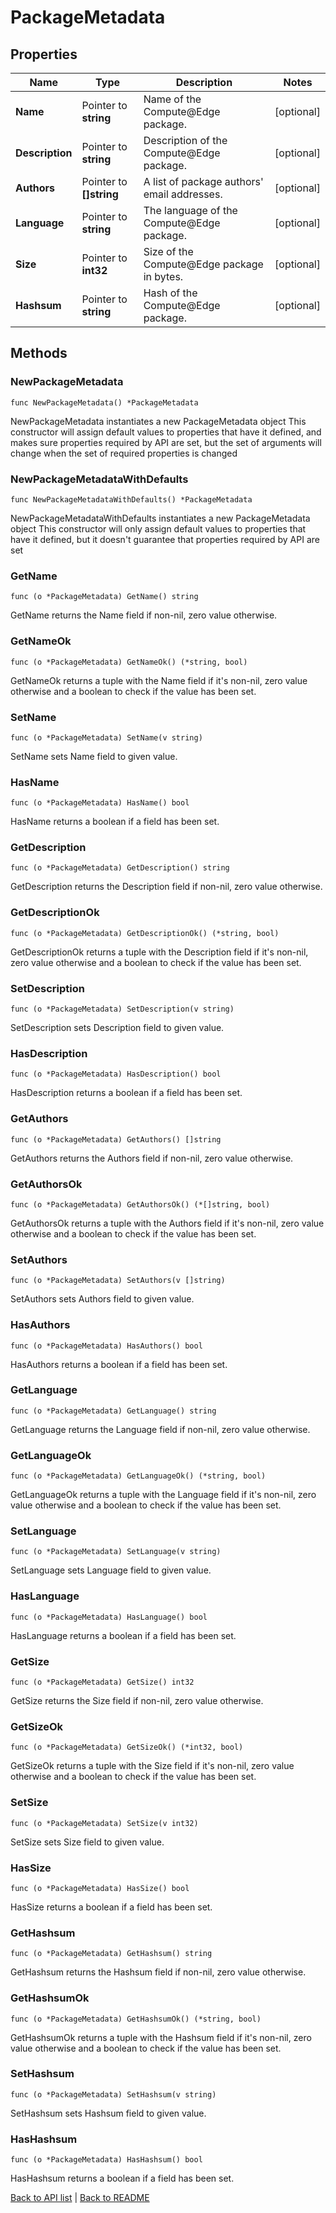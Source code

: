 # PackageMetadata

## Properties

Name | Type | Description | Notes
------------ | ------------- | ------------- | -------------
**Name** | Pointer to **string** | Name of the Compute@Edge package. | [optional] 
**Description** | Pointer to **string** | Description of the Compute@Edge package. | [optional] 
**Authors** | Pointer to **[]string** | A list of package authors&#39; email addresses. | [optional] 
**Language** | Pointer to **string** | The language of the Compute@Edge package. | [optional] 
**Size** | Pointer to **int32** | Size of the Compute@Edge package in bytes. | [optional] 
**Hashsum** | Pointer to **string** | Hash of the Compute@Edge package. | [optional] 

## Methods

### NewPackageMetadata

`func NewPackageMetadata() *PackageMetadata`

NewPackageMetadata instantiates a new PackageMetadata object
This constructor will assign default values to properties that have it defined,
and makes sure properties required by API are set, but the set of arguments
will change when the set of required properties is changed

### NewPackageMetadataWithDefaults

`func NewPackageMetadataWithDefaults() *PackageMetadata`

NewPackageMetadataWithDefaults instantiates a new PackageMetadata object
This constructor will only assign default values to properties that have it defined,
but it doesn't guarantee that properties required by API are set

### GetName

`func (o *PackageMetadata) GetName() string`

GetName returns the Name field if non-nil, zero value otherwise.

### GetNameOk

`func (o *PackageMetadata) GetNameOk() (*string, bool)`

GetNameOk returns a tuple with the Name field if it's non-nil, zero value otherwise
and a boolean to check if the value has been set.

### SetName

`func (o *PackageMetadata) SetName(v string)`

SetName sets Name field to given value.

### HasName

`func (o *PackageMetadata) HasName() bool`

HasName returns a boolean if a field has been set.

### GetDescription

`func (o *PackageMetadata) GetDescription() string`

GetDescription returns the Description field if non-nil, zero value otherwise.

### GetDescriptionOk

`func (o *PackageMetadata) GetDescriptionOk() (*string, bool)`

GetDescriptionOk returns a tuple with the Description field if it's non-nil, zero value otherwise
and a boolean to check if the value has been set.

### SetDescription

`func (o *PackageMetadata) SetDescription(v string)`

SetDescription sets Description field to given value.

### HasDescription

`func (o *PackageMetadata) HasDescription() bool`

HasDescription returns a boolean if a field has been set.

### GetAuthors

`func (o *PackageMetadata) GetAuthors() []string`

GetAuthors returns the Authors field if non-nil, zero value otherwise.

### GetAuthorsOk

`func (o *PackageMetadata) GetAuthorsOk() (*[]string, bool)`

GetAuthorsOk returns a tuple with the Authors field if it's non-nil, zero value otherwise
and a boolean to check if the value has been set.

### SetAuthors

`func (o *PackageMetadata) SetAuthors(v []string)`

SetAuthors sets Authors field to given value.

### HasAuthors

`func (o *PackageMetadata) HasAuthors() bool`

HasAuthors returns a boolean if a field has been set.

### GetLanguage

`func (o *PackageMetadata) GetLanguage() string`

GetLanguage returns the Language field if non-nil, zero value otherwise.

### GetLanguageOk

`func (o *PackageMetadata) GetLanguageOk() (*string, bool)`

GetLanguageOk returns a tuple with the Language field if it's non-nil, zero value otherwise
and a boolean to check if the value has been set.

### SetLanguage

`func (o *PackageMetadata) SetLanguage(v string)`

SetLanguage sets Language field to given value.

### HasLanguage

`func (o *PackageMetadata) HasLanguage() bool`

HasLanguage returns a boolean if a field has been set.

### GetSize

`func (o *PackageMetadata) GetSize() int32`

GetSize returns the Size field if non-nil, zero value otherwise.

### GetSizeOk

`func (o *PackageMetadata) GetSizeOk() (*int32, bool)`

GetSizeOk returns a tuple with the Size field if it's non-nil, zero value otherwise
and a boolean to check if the value has been set.

### SetSize

`func (o *PackageMetadata) SetSize(v int32)`

SetSize sets Size field to given value.

### HasSize

`func (o *PackageMetadata) HasSize() bool`

HasSize returns a boolean if a field has been set.

### GetHashsum

`func (o *PackageMetadata) GetHashsum() string`

GetHashsum returns the Hashsum field if non-nil, zero value otherwise.

### GetHashsumOk

`func (o *PackageMetadata) GetHashsumOk() (*string, bool)`

GetHashsumOk returns a tuple with the Hashsum field if it's non-nil, zero value otherwise
and a boolean to check if the value has been set.

### SetHashsum

`func (o *PackageMetadata) SetHashsum(v string)`

SetHashsum sets Hashsum field to given value.

### HasHashsum

`func (o *PackageMetadata) HasHashsum() bool`

HasHashsum returns a boolean if a field has been set.


[Back to API list](../README.md#documentation-for-api-endpoints) | [Back to README](../README.md)
